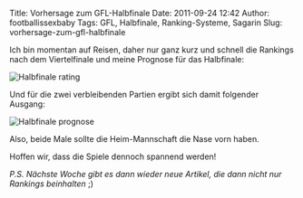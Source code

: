 Title: Vorhersage zum GFL-Halbfinale
Date: 2011-09-24 12:42
Author: footballissexbaby
Tags: GFL, Halbfinale, Ranking-Systeme, Sagarin
Slug: vorhersage-zum-gfl-halbfinale

Ich bin momentan auf Reisen, daher nur ganz kurz und schnell die
Rankings nach dem Viertelfinale und meine Prognose für das Halbfinale:

![Halbfinale rating][]

Und für die zwei verbleibenden Partien ergibt sich damit folgender
Ausgang:

![Halbfinale prognose][]

Also, beide Male sollte die Heim-Mannschaft die Nase vorn haben.

Hoffen wir, dass die Spiele dennoch spannend werden!

*P.S. Nächste Woche gibt es dann wieder neue Artikel, die dann nicht nur
Rankings beinhalten* ;)

  [Halbfinale rating]: |filename|/images/halbfinale-rating.png
    "halbfinale-rating.png"
  [Halbfinale prognose]: |filename|/images/halbfinale-prognose.png
    "halbfinale-prognose.png"
